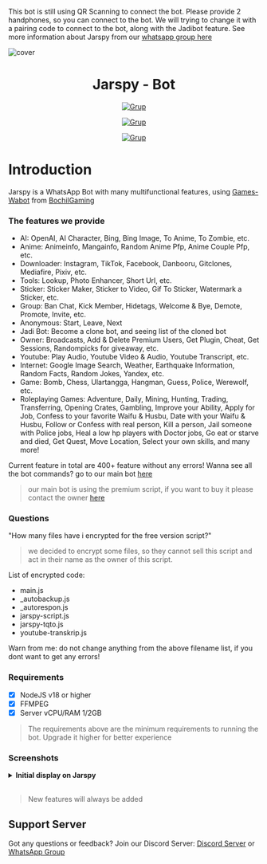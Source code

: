This bot is still using QR Scanning to connect the bot. Please provide 2 handphones, so you can connect to the bot. We will trying to change it with a pairing code to connect to the bot, along with the Jadibot feature. See more information about Jarspy from our [whatsapp group here](https://chat.whatsapp.com/KieFrG8MEt7C99IJKYS8qE)

![cover](https://telegra.ph/file/476dabd35c800091e0357.jpg)

<h1 align="center">Jarspy - Bot</h1>

<p align="center">
<a href="https://wa.me/6282148864989"><img title="Grup" src="https://img.shields.io/badge/Contact to Owner-black.svg?style=for-the-badge&logo=whatsapp"></a>
</p>
<p align="center">
<a href="https://chat.whatsapp.com/KieFrG8MEt7C99IJKYS8qE"><img title="Grup" src="https://img.shields.io/badge/Grup WhatsApp Jarspy Bot-green.svg?style=for-the-badge&logo=whatsapp"></a>
</p>
<p align="center">
<a href="https://discord.com/invite/2t3qJzuUxH"><img title="Grup" src="https://img.shields.io/badge/Discord Server-grey.svg?style=for-the-badge&logo=discord"></a>

# Introduction
Jarspy is a WhatsApp Bot with many multifunctional features, using [Games-Wabot](https://github.com/BochilGaming/games-wabot) from [BochilGaming](https://github.com/BochilGaming)

### The features we provide
- AI: OpenAI, AI Character, Bing, Bing Image, To Anime, To Zombie, etc.
- Anime: Animeinfo, Mangainfo, Random Anime Pfp, Anime Couple Pfp, etc.
- Downloader: Instagram, TikTok, Facebook, Danbooru, Gitclones, Mediafire, Pixiv, etc.
- Tools: Lookup, Photo Enhancer, Short Url, etc.
- Sticker: Sticker Maker, Sticker to Video, Gif To Sticker, Watermark a Sticker, etc.
- Group: Ban Chat, Kick Member, Hidetags, Welcome & Bye, Demote, Promote, Invite, etc.
- Anonymous: Start, Leave, Next
- Jadi Bot: Become a clone bot, and seeing list of the cloned bot
- Owner: Broadcasts, Add & Delete Premium Users, Get Plugin, Cheat, Get Sessions, Randompicks for giveaway, etc.
- Youtube: Play Audio, Youtube Video & Audio, Youtube Transcript, etc.
- Internet: Google Image Search, Weather, Earthquake Information, Random Facts, Random Jokes, Yandex, etc.
- Game: Bomb, Chess, Ulartangga, Hangman, Guess, Police, Werewolf, etc.
- Roleplaying Games: Adventure, Daily, Mining, Hunting, Trading, Transferring, Opening Crates, Gambling, Improve your Ability, Apply for Job, Confess to your favorite Waifu & Husbu, Date with your Waifu & Husbu, Follow or Confess with real person, Kill a person, Jail someone with Police jobs, Heal a low hp players with Doctor jobs, Go eat or starve and died, Get Quest, Move Location, Select your own skills, and many more!

Current feature in total are 400+ feature without any errors!
Wanna see all the bot commands? go to our main bot [here](https://wa.me/6287841972915)
> our main bot is using the premium script, if you want to buy it please contact the owner [here](https://wa.me/6282148864989)

### Questions
"How many files have i encrypted for the free version script?"
> we decided to encrypt some files, so they cannot sell this script and act in their name as the owner of this script.

List of encrypted code:
- main.js
- _autobackup.js
- _autorespon.js
- jarspy-script.js
- jarspy-tqto.js
- youtube-transkrip.js

Warn from me: do not change anything from the above filename list, if you dont want to get any errors!

### Requirements

- [x] NodeJS v18 or higher
- [x] FFMPEG
- [x] Server vCPU/RAM 1/2GB

> The requirements above are the minimum requirements to running the bot. Upgrade it higher for better experience

### Screenshots
<details>
<summary><b>Initial display on Jarspy</b></summary>

| Thumbnail Menu                              |
|-----------------------------------|
| ![sticker](https://telegra.ph/file/8a49e73275688777e96b0.jpg) |

</details>
<br>

> New features will always be added

## Support Server
Got any questions or feedback? Join our Discord Server: [Discord Server](https://discord.com/invite/2t3qJzuUxH) or [WhatsApp Group](https://chat.whatsapp.com/KieFrG8MEt7C99IJKYS8qE)
